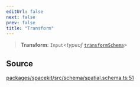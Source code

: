 ```yaml
---
editUrl: false
next: false
prev: false
title: "Transform"
---
```


> **Transform**: `Input`\<*typeof* [`transformSchema`](../variables/transformSchema.md)\>

## Source

[packages/spacekit/src/schema/spatial.schema.ts:51](https://github.com/nodenogg-in/alpha-p2p/blob/bd4a66e/packages/spacekit/src/schema/spatial.schema.ts#L51)
